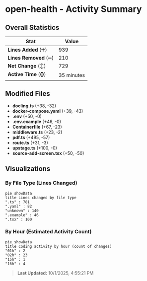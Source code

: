 # open-health - Activity Summary 

## Overall Statistics

| Stat                   | Value                                                             |
| ---------------------- | ----------------------------------------------------------------- |
| **Lines Added** (➕)   | 939                                          |
| **Lines Removed** (➖) | 210                                        |
| **Net Change** (↕)    | 729                |
| **Active Time** (⌚)   | 35 minutes |


## Modified Files
- **docling.ts** (+38, -32)
- **docker-compose.yaml** (+39, -43)
- **.env** (+50, -0)
- **.env.example** (+46, -0)
- **Containerfile** (+67, -23)
- **middleware.ts** (+23, -2)
- **pdf.ts** (+495, -57)
- **route.ts** (+31, -3)
- **upstage.ts** (+100, -0)
- **source-add-screen.tsx** (+50, -50)

## Visualizations

### By File Type (Lines Changed)

```mermaid
pie showData
title Lines changed by file type
".ts" : 781
".yaml" : 82
"unknown" : 140
".example" : 46
".tsx" : 100
```

### By Hour (Estimated Activity Count)

```mermaid
pie showData
title Coding activity by hour (count of changes)
"01h" : 2
"02h" : 23
"15h" : 1
"16h" : 4
```


> **Last Updated:** 10/1/2025, 4:55:21 PM